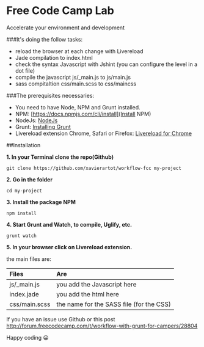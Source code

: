 # Free Code Camp Lab
Accelerate your environment and development

###It's doing the follow tasks:
- reload the browser at each change with Livereload
- Jade compilation to index.html
- check the syntax Javascript with Jshint (you can configure the level in a dot file)
- compile the javascript js/_main.js to js/main.js
- sass compitaltion css/main.scss to css/maincss

###The prerequisites necessaries:
- You need to have Node, NPM and Grunt installed.
- NPM: [https://docs.npmjs.com/cli/install](Install NPM)
- NodeJs: [NodeJs](https://nodejs.org/en/download/)
- Grunt: [Installing Grunt](http://gruntjs.com/installing-grunt)
- Livereload extension Chrome, Safari or Firefox: [Livereload for Chrome](https://chrome.google.com/webstore/detail/livereload/jnihajbhpnppcggbcgedagnkighmdlei?hl=en1)

##Installation

**1. In your Terminal clone the repo(Github)**

`git clone https://github.com/xavierartot/workflow-fcc my-project`

**2. Go in the folder**

`cd my-project`

**3. Install the package NPM**

`npm install`

**4. Start Grunt and Watch, to compile, Uglify, etc.**

`grunt watch`

**5. In your browser click on Livereload extension.**

the main files are:

| Files         | Are                                     |
| :------------ |:----------------------------------------|
| js/_main.js   | you add the Javascript here             |
| index.jade    | you add the html here                   | 
| css/main.scss | the name for the SASS file (for the CSS)| 

If you have an issue use Github or this post http://forum.freecodecamp.com/t/workflow-with-grunt-for-campers/28804

Happy coding :grinning:
